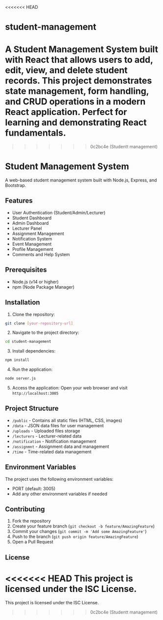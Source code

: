 <<<<<<< HEAD
# student-management
A Student Management System built with React that allows users to add, edit, view, and delete student records. This project demonstrates state management, form handling, and CRUD operations in a modern React application. Perfect for learning and demonstrating React fundamentals.
=======
>>>>>>> 0c2bc4e (Studentt management)
# Student Management System

A web-based student management system built with Node.js, Express, and Bootstrap.

## Features

- User Authentication (Student/Admin/Lecturer)
- Student Dashboard
- Admin Dashboard
- Lecturer Panel
- Assignment Management
- Notification System
- Event Management
- Profile Management
- Comments and Help System

## Prerequisites

- Node.js (v14 or higher)
- npm (Node Package Manager)

## Installation

1. Clone the repository:
```bash
git clone [your-repository-url]
```

2. Navigate to the project directory:
```bash
cd student-management
```

3. Install dependencies:
```bash
npm install
```

4. Run the application:
```bash
node server.js
```

5. Access the application:
Open your web browser and visit `http://localhost:3005`

## Project Structure

- `/public` - Contains all static files (HTML, CSS, images)
- `/data` - JSON data files for user management
- `/uploads` - Uploaded files storage
- `/lecturers` - Lecturer-related data
- `/notification` - Notification management
- `/assignmnt` - Assignment data and management
- `/time` - Time-related data management

## Environment Variables

The project uses the following environment variables:
- PORT (default: 3005)
- Add any other environment variables if needed

## Contributing

1. Fork the repository
2. Create your feature branch (`git checkout -b feature/AmazingFeature`)
3. Commit your changes (`git commit -m 'Add some AmazingFeature'`)
4. Push to the branch (`git push origin feature/AmazingFeature`)
5. Open a Pull Request

## License

<<<<<<< HEAD
This project is licensed under the ISC License.
=======
This project is licensed under the ISC License.
>>>>>>> 0c2bc4e (Studentt management)
